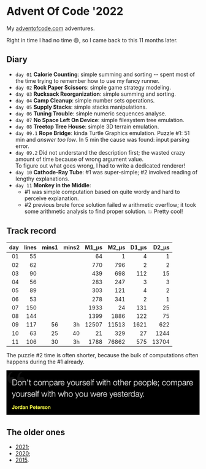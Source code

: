 # Advent Of Code '2022

My [adventofcode.com](https://adventofcode.com) adventures.<br />

Right in time I had no time 😄, so I came back to this 11 months later.

## Diary

* `day 01` **Calorie Counting**: simple summing and sorting -- spent most of the time trying to remember how to use my fancy runner.
* `day 02` **Rock Paper Scissors**: simple game strategy modeling.
* `day 03` **Rucksack Reorganization**: simple summing and sorting.
* `day 04` **Camp Cleanup**: simple number sets operations.
* `day 05` **Supply Stacks**: simple stacks manipulations.
* `day 06` **Tuning Trouble**: simple numeric sequences analyse.
* `day 07` **No Space Left On Device**: simple filesystem tree emulation.
* `day 08` **Treetop Tree House**: simple 3D terrain emulation.
* `day 09.1` **Rope Bridge**: kinda Turtle Graphics emulation. Puzzle #1: 51 min and _answer too low_. In 5 min the cause was found: input parsing error.
* `day 09.2` Did not understand the description first; the wasted crazy amount of time because of wrong <length> argument value.<br>
To figure out what goes wrong, I had to write a dedicated renderer!
* `day 10` **Cathode-Ray Tube**: #1 was super-simple; #2 involved reading of lengthy explanations.
* `day 11` **Monkey in the Middle**:
   - #1 was simple computation based on quite wordy and hard to perceive explanation.
   - #2 previous brute force solution failed w arithmetic overflow; it took some arithmetic analysis to find proper solution. 💥 Pretty cool!

## Track record

| day|lines| mins1 | mins2 | M1_µs | M2_µs |D1_µs|D2_µs|
|---:|---:|------:|------:|------:|------:|---:|---:|
|01|55|       |       |    64 |     1 |4|1|
|02|62|       |       |   770 |   796 |2|2|
|03|90|       |       |   439 |   698 |112|15|
|04|56|       |       |   283 |   247 |3|3|
|05|89|       |       |   303 |   121 |4|2|
|06|53|       |       |   278 |   341 |2|1|
|07|150|       |       |  1933 |    24 |131|25|
|08|144|       |       |  1399 |  1886 |122|75|
|09|117|    56 |    3h | 12507 | 11513 |1621|622|
|10|63|    25 |    40 |    21 |   329 |27|1244|
|11|106|    30 |    3h |1788|76862|575|13704|


The puzzle #2 time is often shorter, because the bulk of computations often happens during the #1 already.

![](quote.png)

## The older ones
* [2021](https://github.com/valango/adventOfCode_2021);
* [2020](https://github.com/valango/adventOfCode);
* [2015](https://github.com/valango/AdventOfCode_2015).
